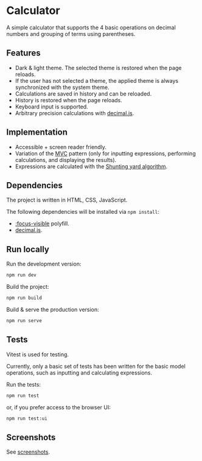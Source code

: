 # Calculator

A simple calculator that supports the 4 basic operations on decimal numbers and grouping of terms using parentheses.

## Features

* Dark & light theme. The selected theme is restored when the page reloads.
* If the user has not selected a theme, the applied theme is always synchronized with the system theme.
* Calculations are saved in history and can be reloaded.
* History is restored when the page reloads.
* Keyboard input is supported.
* Arbitrary precision calculations with [decimal.js](https://github.com/MikeMcl/decimal.js).

## Implementation

* Accessible + screen reader friendly.
* Variation of the [MVC](https://en.wikipedia.org/wiki/Model%E2%80%93view%E2%80%93controller) pattern (only for inputting expressions, performing calculations, and displaying the results).
* Expressions are calculated with the [Shunting yard algorithm](https://en.wikipedia.org/wiki/Shunting_yard_algorithm).

## Dependencies

The project is written in HTML, CSS, JavaScript.

The following dependencies will be installed via `npm install`:

* [:focus-visible](https://github.com/WICG/focus-visible) polyfill.
* [decimal.js](https://github.com/MikeMcl/decimal.js).

## Run locally

Run the development version:

```bash
npm run dev
```

Build the project:

```bash
npm run build
```

Build & serve the production version:

```bash
npm run serve
```

## Tests

Vitest is used for testing.

Currently, only a basic set of tests has been written for the basic model operations, such as inputting and calculating expressions.

Run the tests:

```bash
npm run test
```

or, if you prefer access to the browser UI:

```bash
npm run test:ui
```

## Screenshots

See [screenshots](screenshots/).
